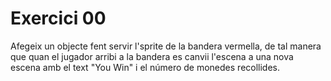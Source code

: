 # Exercici 00

Afegeix un objecte fent servir l'sprite de la bandera vermella, de tal manera que quan el jugador arribi a la bandera es canvii l'escena a una nova escena amb el text "You Win" i el número de monedes recollides.
